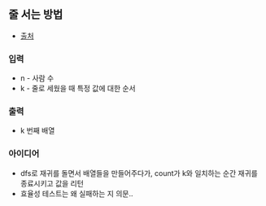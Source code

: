 ## 줄 서는 방법

- [출처](https://programmers.co.kr/learn/courses/30/lessons/12936)

### 입력

- n - 사람 수
- k - 줄로 세웠을 때 특정 값에 대한 순서

### 출력

- k 번째 배열

### 아이디어

- dfs로 재귀를 돌면서 배열들을 만들어주다가, count가 k와 일치하는 순간 재귀를 종료시키고 값을 리턴
- 효율성 테스트는 왜 실패하는 지 의문..
